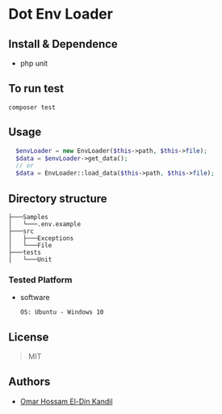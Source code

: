 # Dot Env Loader

## Install & Dependence

- php unit

## To run test

  ```text
  composer test
  ```

## Usage

```php
  $envLoader = new EnvLoader($this->path, $this->file);
  $data = $envLoader->get_data();
  // or
  $data = EnvLoader::load_data($this->path, $this->file);
````

## Directory structure

```tree
├───Samples
│   └───.env.example
├───src
│   ├───Exceptions
│   └───File
├───tests
│   └───Unit
```

### Tested Platform

- software

  ```text
  OS: Ubuntu - Windows 10
  ```

## License

> MIT

## Authors

- [Omar Hossam El-Din Kandil](https://www.linkedin.com/in/omar-hossameldin-kandil-74633a1bb/)
